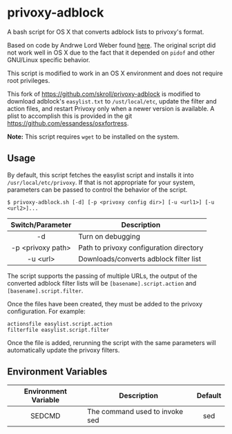 privoxy-adblock
===============

A bash script for OS X that converts adblock lists to privoxy's format.

Based on code by Andrwe Lord Weber found [here](http://andrwe.org/scripting/bash/privoxy-blocklist). The original script did not work well in OS X due to the fact that it depended on `pidof` and other GNU/Linux specific behavior.

This script is modified to work in an OS X environment and does not require root privileges.

This fork of https://github.com/skroll/privoxy-adblock is modified to download adblock's `easylist.txt` to `/ust/local/etc`, update the filter and action files, and restart Privoxy only when a newer version is available. A plist to accomplish this is provided in the git https://github.com/essandess/osxfortress.

**Note:** This script requires `wget` to be installed on the system.

Usage
-----
By default, this script fetches the easylist script and installs it into `/usr/local/etc/privoxy`. If that is not appropriate for your system, parameters can be passed to control the behavior of the script.

    $ privoxy-adblock.sh [-d] [-p <privoxy config dir>] [-u <url1>] [-u <url2>]...

| Switch/Parameter        | Description                             |
| :---------------------: | --------------------------------------- |
| -d                      | Turn on debugging                       |
| -p &lt;privoxy path&gt; | Path to privoxy configuration directory |
| -u &lt;url&gt;          | Downloads/converts adblock filter list  |

The script supports the passing of multiple URLs, the output of the converted adblock filter lists will be `[basename].script.action` and `[basename].script.filter`.

Once the files have been created, they must be added to the privoxy configuration. For example:

    actionsfile easylist.script.action
    filterfile easylist.script.filter

Once the file is added, rerunning the script with the same parameters will automatically update the privoxy filters.

Environment Variables
---------------------

| Environment Variable    | Description                             | Default |
| :---------------------: | --------------------------------------- | :-----: |
| SEDCMD                  | The command used to invoke sed          | sed     |

